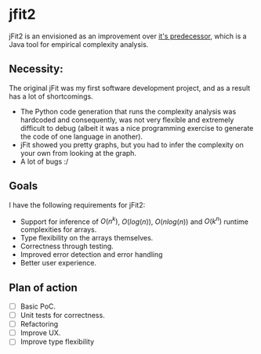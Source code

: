 # jfit2

jFit2 is an envisioned as an improvement over [it's predecessor](https://github.com/fringewidth/jfit), which is a Java tool for empirical complexity analysis.

## Necessity:

The original jFit was my first software development project, and as a result has a lot of shortcomings.

- The Python code generation that runs the complexity analysis was hardcoded and consequently, was not very flexible and extremely difficult to debug (albeit it was a nice programming exercise to generate the code of one language in another).
- jFit showed you pretty graphs, but you had to infer the complexity on your own from looking at the graph.
- A lot of bugs :/

## Goals

I have the following requirements for jFit2:

- Support for inference of $O(n^k)$, $O(log(n))$, $O(nlog(n))$ and $O(k^n)$ runtime complexities for arrays.
- Type flexibility on the arrays themselves.
- Correctness through testing.
- Improved error detection and error handling
- Better user experience.

## Plan of action

- [ ] Basic PoC.
- [ ] Unit tests for correctness.
- [ ] Refactoring
- [ ] Improve UX.
- [ ] Improve type flexibility
